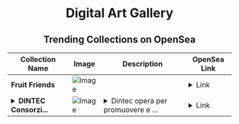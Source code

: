 <div align="center">

# Digital Art Gallery

## Trending Collections on OpenSea

| Collection Name                       | Image                                                                                     | Description                       | OpenSea Link                                                                                          |
|---------------------------------------|-------------------------------------------------------------------------------------------|-----------------------------------|--------------------------------------------------------------------------------------------------------|
| **Fruit Friends** | ![Image](https://i.seadn.io/s/raw/files/1e90817447032e35774b458fd382eaba.png?w=500&auto=format?w=200&auto=format) |  | <details><summary>Link</summary>[Fruit Friends](https://opensea.io/collection/fruit-friends-1)</details> |
| **<details><summary>DINTEC Consorzi...</summary>DINTEC Consorzio per l'innovazione tecnologica</details>** | ![Image](https://i.seadn.io/s/raw/files/80f44253e940baf3b45527b0ceb09c3a.webp?w=500&auto=format?w=200&auto=format) | <details><summary>Dintec opera per promuovere e ...</summary>Dintec opera per promuovere e sostenere la trasformazione digitale, l’innovazione tecnologica e organizzativa del sistema produttivo e l’assistenza alle imprese nella transizione sostenibile: ambientale, sociale e di governance. </details> | <details><summary>Link</summary>[DINTEC Consorzio per l'innovazione tecnologica](https://opensea.io/collection/dintec-consorzio-per-l-innovazione-tecnologica)</details> |

</div>